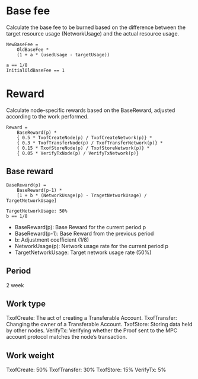 # Base fee
Calculate the base fee to be burned based on the difference between the target resource usage (NetworkUsage) and the actual resource usage.

```
NewBaseFee = 
    OldBaseFee * 
    (1 + a * (usedUsage - targetUsage))

a == 1/8
InitialOldBaseFee == 1
```

# Reward
Calculate node-specific rewards based on the BaseReward, adjusted according to the work performed.

```
Reward = 
    BaseReward(p) * 
    { 0.5 * TxofCreateNode(p) / TxofCreateNetwork(p)} *
    { 0.3 * TxofTransferNode(p) / TxofTransferNetwork(p)} *
    { 0.15 * TxofStoreNode(p) / TxofStoreNetwork(p)} *
    { 0.05 * VerifyTxNode(p) / VerifyTxNetwork(p)}
```

## Base reward
```
BaseReward(p) = 
    BaseReward(p-1) * 
    [1 + b * (NetworkUsage(p) - TragetNetworkUsage) / TargetNetworkUsage]

TargetNetworkUsage: 50%
b == 1/8

```

- BaseReward(p): Base Reward for the current period p
- BaseReward(p-1): Base Reward from the previous period
- b: Adjustment coefficient (1/8)
- NetworkUsage(p): Network usage rate for the current period p
- TargetNetworkUsage: Target network usage rate (50%)


## Period
2 week

## Work type
TxofCreate: The act of creating a Transferable Account.
TxofTransfer: Changing the owner of a Transferable Account.
TxofStore: Storing data held by other nodes.
VerifyTx: Verifying whether the Proof sent to the MPC account protocol matches the node’s transaction.

## Work weight
TxofCreate: 50%
TxofTransfer: 30%
TxofStore: 15%
VerifyTx: 5%





